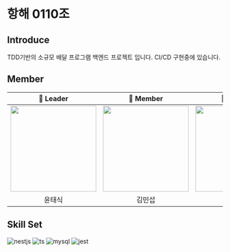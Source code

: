 <h1>항해 0110조</h1>

## Introduce

TDD기반의 소규모 배달 프로그램 백엔드 프로젝트 입니다. CI/CD 구현중에 있습니다.


## Member
<div align="center">

| 🧑 Leader | 🧑 Member | 🧑 Member |
| :---: | :---: | :---: |
 [<img src="https://avatars.githubusercontent.com/u/90764424?v=4" width = "200">](https://github.com/taesikyoon)| [<img src="https://avatars.githubusercontent.com/u/112109663?v=4" width = "200" >](https://github.com/striker1826)|[<img src= "https://avatars.githubusercontent.com/u/103014298?v=4" width = "200">](https://github.com/keepinblazing)|
| 윤태식 | 김민섭 | 박지민 | 
 
</div>


## Skill Set

![nestjs](https://github.com/0110-delivery-system/.github/assets/103014298/99de128b-2355-4e0b-a1fb-299858b23a6b) ![ts](https://github.com/0110-delivery-system/.github/assets/103014298/59b90541-30c6-4f41-85f4-9023afa54670) ![mysql](https://github.com/0110-delivery-system/.github/assets/103014298/e0081792-815e-48c1-acbc-53fe1d5f84a3) ![jest](https://github.com/0110-delivery-system/.github/assets/103014298/57159cc1-e4f8-4174-90fc-58a582faf746)



